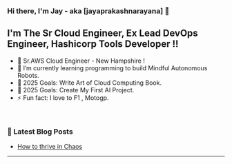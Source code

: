 ### Hi there, I'm Jay - aka [jayaprakashnarayana] 👋

## I'm The Sr Cloud Engineer, Ex Lead DevOps Engineer, Hashicorp Tools Developer !!

- 🔭 Sr.AWS Cloud Engineer - New Hampshire ! 
- 🌱 I’m currently learning programming to build Mindful Autonomous Robots. 
- 🥅 2025 Goals: Write Art of Cloud Computing Book.
- 🥅 2025 Goals: Create My First AI Project.
- ⚡ Fun fact: I love to F1 , Motogp.

<br />

### 📕 Latest Blog Posts
<!-- BLOG-POST-LIST:START -->
- [How to thrive in Chaos ](https://jayaprakashnarayana.com/thrive_in_chaos.html)
<!-- BLOG-POST-LIST:END -->
---
<br /> 



